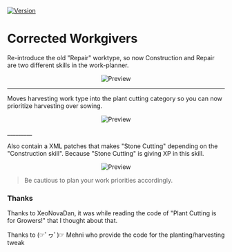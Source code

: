 [![Version](https://img.shields.io/badge/Rimworld-B18-green.svg)](http://rimworldgame.com/)
# Corrected Workgivers

Re-introduce the old "Repair" worktype, so now Construction and Repair are two different skills in the work-planner.

<p align="center"><img src="http://i.imgur.com/KQCqT1o.jpg?2" alt="Preview"/></p>

_________

Moves harvesting work type into the plant cutting category so you can now prioritize harvesting over sowing.

<p align="center"><img src="http://i.imgur.com/isfSEUG.png?2" alt="Preview"/></p>
_________

Also contain a XML patches that makes "Stone Cutting" depending on the "Construction skill". Because "Stone Cutting" is giving XP in this skill.

<p align="center"><img src="https://i.imgur.com/iASqIeV.png?1" alt="Preview"/></p>

> Be cautious to plan your work priorities accordingly.

### Thanks

Thanks to XeoNovaDan, it was while reading the code of "Plant Cutting is for Growers!" that I thought about that.

Thanks to (☞ﾟヮﾟ)☞ Mehni who provide the code for the planting/harvesting tweak
